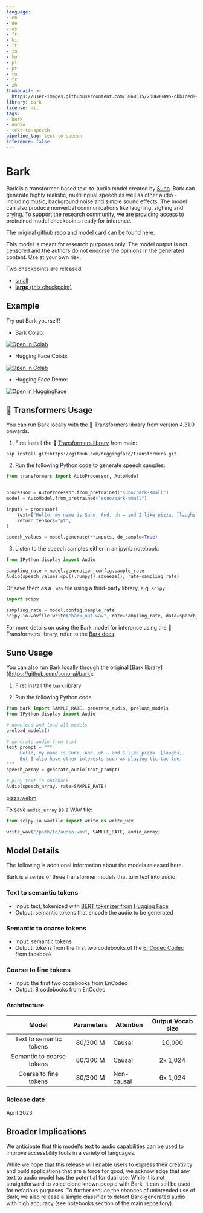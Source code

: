 ```yaml
---
language:
- en
- de
- es
- fr
- hi
- it
- ja
- ko
- pl
- pt
- ru
- tr
- zh
thumbnail: >-
  https://user-images.githubusercontent.com/5068315/230698495-cbb1ced9-c911-4c9a-941d-a1a4a1286ac6.png
library: bark
license: mit
tags:
- bark
- audio
- text-to-speech
pipeline_tag: text-to-speech
inference: false
---
```


# Bark

Bark is a transformer-based text-to-audio model created by [Suno](https://www.suno.ai). 
Bark can generate highly realistic, multilingual speech as well as other audio - including music, 
background noise and simple sound effects. The model can also produce nonverbal 
communications like laughing, sighing and crying. To support the research community, 
we are providing access to pretrained model checkpoints ready for inference.

The original github repo and model card can be found [here](https://github.com/suno-ai/bark).

This model is meant for research purposes only. 
The model output is not censored and the authors do not endorse the opinions in the generated content. 
Use at your own risk.

Two checkpoints are released:
- [small](https://huggingface.co/suno/bark-small)
- [**large** (this checkpoint)](https://huggingface.co/suno/bark)


## Example

Try out Bark yourself!

* Bark Colab:

<a target="_blank" href="https://colab.research.google.com/drive/1eJfA2XUa-mXwdMy7DoYKVYHI1iTd9Vkt?usp=sharing">
  <img src="https://colab.research.google.com/assets/colab-badge.svg" alt="Open In Colab"/>
</a>

* Hugging Face Colab:

<a target="_blank" href="https://colab.research.google.com/drive/1dWWkZzvu7L9Bunq9zvD-W02RFUXoW-Pd?usp=sharing"> 
  <img src="https://colab.research.google.com/assets/colab-badge.svg" alt="Open In Colab"/> 
</a>

* Hugging Face Demo:

<a target="_blank" href="https://huggingface.co/spaces/suno/bark">
  <img src="https://huggingface.co/datasets/huggingface/badges/raw/main/open-in-hf-spaces-sm.svg" alt="Open in HuggingFace"/>
</a>


## 🤗 Transformers Usage


You can run Bark locally with the 🤗 Transformers library from version 4.31.0 onwards.

1. First install the 🤗 [Transformers library](https://github.com/huggingface/transformers) from main:

```
pip install git+https://github.com/huggingface/transformers.git
```

2. Run the following Python code to generate speech samples:

```python
from transformers import AutoProcessor, AutoModel


processor = AutoProcessor.from_pretrained("suno/bark-small")
model = AutoModel.from_pretrained("suno/bark-small")

inputs = processor(
    text=["Hello, my name is Suno. And, uh — and I like pizza. [laughs] But I also have other interests such as playing tic tac toe."],
    return_tensors="pt",
)

speech_values = model.generate(**inputs, do_sample=True)
```

3. Listen to the speech samples either in an ipynb notebook:

```python
from IPython.display import Audio

sampling_rate = model.generation_config.sample_rate
Audio(speech_values.cpu().numpy().squeeze(), rate=sampling_rate)
```

Or save them as a `.wav` file using a third-party library, e.g. `scipy`:

```python
import scipy

sampling_rate = model.config.sample_rate
scipy.io.wavfile.write("bark_out.wav", rate=sampling_rate, data=speech_values.cpu().numpy().squeeze())
```

For more details on using the Bark model for inference using the 🤗 Transformers library, refer to the [Bark docs](https://huggingface.co/docs/transformers/model_doc/bark).

## Suno Usage

You can also run Bark locally through the original [Bark library]((https://github.com/suno-ai/bark):

1. First install the [`bark` library](https://github.com/suno-ai/bark)

3. Run the following Python code:

```python
from bark import SAMPLE_RATE, generate_audio, preload_models
from IPython.display import Audio

# download and load all models
preload_models()

# generate audio from text
text_prompt = """
     Hello, my name is Suno. And, uh — and I like pizza. [laughs] 
     But I also have other interests such as playing tic tac toe.
"""
speech_array = generate_audio(text_prompt)

# play text in notebook
Audio(speech_array, rate=SAMPLE_RATE)
```

[pizza.webm](https://user-images.githubusercontent.com/5068315/230490503-417e688d-5115-4eee-9550-b46a2b465ee3.webm)


To save `audio_array` as a WAV file:

```python
from scipy.io.wavfile import write as write_wav

write_wav("/path/to/audio.wav", SAMPLE_RATE, audio_array)
```

## Model Details


The following is additional information about the models released here. 

Bark is a series of three transformer models that turn text into audio.

### Text to semantic tokens
 - Input: text, tokenized with [BERT tokenizer from Hugging Face](https://huggingface.co/docs/transformers/model_doc/bert#transformers.BertTokenizer)
 - Output: semantic tokens that encode the audio to be generated

### Semantic to coarse tokens
 - Input: semantic tokens
 - Output: tokens from the first two codebooks of the [EnCodec Codec](https://github.com/facebookresearch/encodec) from facebook

### Coarse to fine tokens
 - Input: the first two codebooks from EnCodec
 - Output: 8 codebooks from EnCodec

### Architecture
|           Model           | Parameters | Attention  | Output Vocab size |  
|:-------------------------:|:----------:|------------|:-----------------:|
|  Text to semantic tokens  |    80/300 M    | Causal     |       10,000      |
| Semantic to coarse tokens |    80/300 M    | Causal     |     2x 1,024      |
|   Coarse to fine tokens   |    80/300 M    | Non-causal |     6x 1,024      |


### Release date
April 2023

## Broader Implications
We anticipate that this model's text to audio capabilities can be used to improve accessbility tools in a variety of languages. 
 
While we hope that this release will enable users to express their creativity and build applications that are a force
for good, we acknowledge that any text to audio model has the potential for dual use. While it is not straightforward
to voice clone known people with Bark, it can still be used for nefarious purposes. To further reduce the chances of unintended use of Bark, 
we also release a simple classifier to detect Bark-generated audio with high accuracy (see notebooks section of the main repository).
